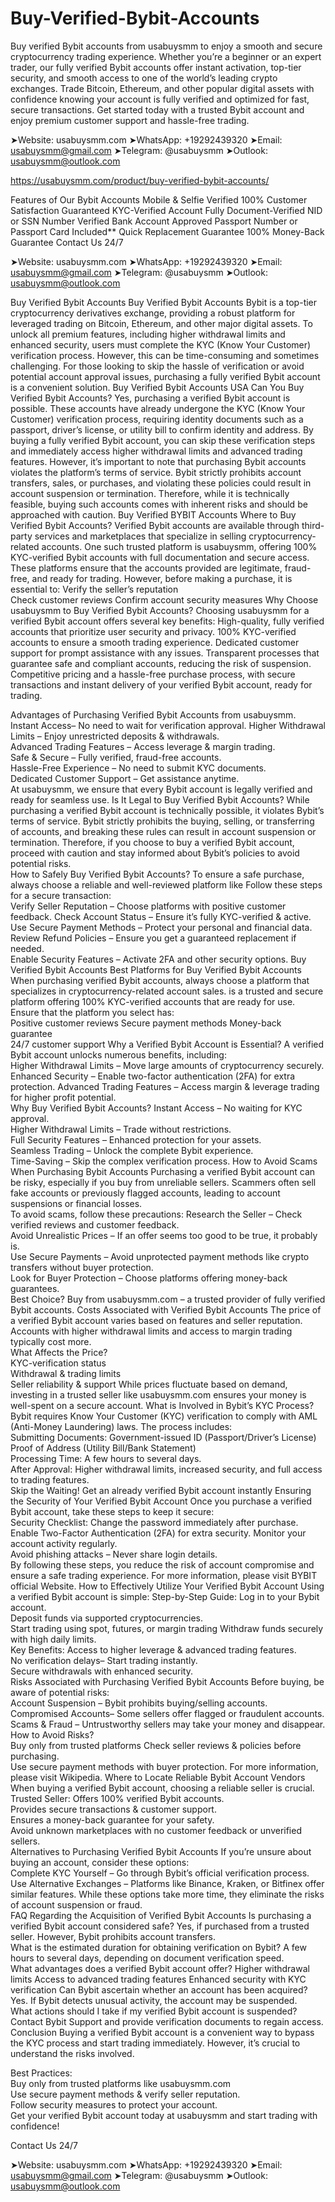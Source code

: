 # Buy-Verified-Bybit-Accounts
Buy verified Bybit accounts from usabuysmm to enjoy a smooth and secure cryptocurrency trading experience. Whether you’re a beginner or an expert trader, our fully verified Bybit accounts offer instant activation, top-tier security, and smooth access to one of the world’s leading crypto exchanges. Trade Bitcoin, Ethereum, and other popular digital assets with confidence knowing your account is fully verified and optimized for fast, secure transactions. Get started today with a trusted Bybit account and enjoy premium customer support and hassle-free trading.

➤Website: usabuysmm.com
➤WhatsApp: +19292439320
➤Email: usabuysmm@gmail.com
➤Telegram: @usabuysmm
➤Outlook: usabuysmm@outlook.com

https://usabuysmm.com/product/buy-verified-bybit-accounts/

Features of Our Bybit Accounts
 Mobile & Selfie Verified
100% Customer Satisfaction Guaranteed
 KYC-Verified Account
Fully Document-Verified
NID or SSN Number Verified
Bank Account Approved
Passport Number or Passport Card Included**
Quick Replacement Guarantee
100% Money-Back Guarantee
Contact Us 24/7

➤Website: usabuysmm.com
➤WhatsApp: +19292439320
➤Email: usabuysmm@gmail.com
➤Telegram: @usabuysmm
➤Outlook: usabuysmm@outlook.com

Buy Verified Bybit Accounts
Buy Verified Bybit Accounts Bybit is a top-tier cryptocurrency derivatives exchange, providing a robust platform for leveraged trading on Bitcoin, Ethereum, and other major digital assets. To unlock all premium features, including higher withdrawal limits and enhanced security, users must complete the KYC (Know Your Customer) verification process. However, this can be time-consuming and sometimes challenging. For those looking to skip the hassle of verification or avoid potential account approval issues, purchasing a fully verified Bybit account is a convenient solution.
Buy Verified Bybit Accounts USA
Can You Buy Verified Bybit Accounts?
Yes, purchasing a verified Bybit account is possible. These accounts have already undergone the KYC (Know Your Customer) verification process, requiring identity documents such as a passport, driver’s license, or utility bill to confirm identity and address. By buying a fully verified Bybit account, you can skip these verification steps and immediately access higher withdrawal limits and advanced trading features. However, it’s important to note that purchasing Bybit accounts violates the platform’s terms of service. Bybit strictly prohibits account transfers, sales, or purchases, and violating these policies could result in account suspension or termination. Therefore, while it is technically feasible, buying such accounts comes with inherent risks and should be approached with caution. 
Buy Verified BYBIT Accounts
Where to Buy Verified Bybit Accounts?
Verified Bybit accounts are available through third-party services and marketplaces that specialize in selling cryptocurrency-related accounts. One such trusted platform is usabuysmm, offering 100% KYC-verified Bybit accounts with full documentation and secure access. These platforms ensure that the accounts provided are legitimate, fraud-free, and ready for trading. However, before making a purchase, it is essential to:
Verify the seller’s reputation  
Check customer reviews
 Confirm account security measures
Why Choose usabuysmm to Buy Verified Bybit Accounts? 
Choosing usabuysmm for a verified Bybit account offers several key benefits:
High-quality, fully verified accounts that prioritize user security and privacy.
100% KYC-verified accounts to ensure a smooth trading experience.
Dedicated customer support for prompt assistance with any issues.
Transparent processes that guarantee safe and compliant accounts, reducing the risk of suspension.
Competitive pricing and a hassle-free purchase process, with secure transactions and instant delivery of your verified Bybit account, ready for trading.
 
Advantages of Purchasing Verified Bybit Accounts from usabuysmm.
Instant Access– No need to wait for verification approval. 
 Higher Withdrawal Limits – Enjoy unrestricted deposits & withdrawals.  
Advanced Trading Features – Access leverage & margin trading.  
 Safe & Secure – Fully verified, fraud-free accounts.  
 Hassle-Free Experience – No need to submit KYC documents.  
Dedicated Customer Support – Get assistance anytime.  
At usabuysmm, we ensure that every Bybit account is legally verified and ready for seamless use. 
Is It Legal to Buy Verified Bybit Accounts?
While purchasing a verified Bybit account is technically possible, it violates Bybit’s terms of service. Bybit strictly prohibits the buying, selling, or transferring of accounts, and breaking these rules can result in account suspension or termination. Therefore, if you choose to buy a verified Bybit account, proceed with caution and stay informed about Bybit’s policies to avoid potential risks.  
How to Safely Buy Verified Bybit Accounts?
To ensure a safe purchase, always choose a reliable and  well-reviewed platform like 
Follow these steps for a secure transaction:  
Verify Seller Reputation – Choose platforms with positive customer feedback.
Check Account Status – Ensure it’s fully KYC-verified & active.  
 Use Secure Payment Methods – Protect your personal and financial data.  
Review Refund Policies – Ensure you get a guaranteed replacement if needed.  
Enable Security Features – Activate 2FA and other security options. 
Buy Verified Bybit Accounts
Best Platforms for Buy Verified Bybit Accounts
When purchasing verified Bybit accounts, always choose a platform that specializes in cryptocurrency-related account sales. is a trusted and secure platform offering 100% KYC-verified accounts that are ready for use. Ensure that the platform you select has:  
 Positive customer reviews
 Secure payment methods
Money-back guarantee  
24/7 customer support
Why a Verified Bybit Account is Essential? 
A verified Bybit account unlocks numerous benefits, including:  
 Higher Withdrawal Limits – Move large amounts of cryptocurrency securely. 
  Enhanced Security – Enable two-factor authentication (2FA)  for extra protection. 
  Advanced Trading Features – Access margin & leverage trading for higher profit potential.  
Why Buy Verified Bybit Accounts?
Instant Access – No waiting for KYC approval.  
Higher Withdrawal Limits – Trade without restrictions.  
Full Security Features – Enhanced protection for your assets.  
Seamless Trading – Unlock the complete Bybit experience.  
Time-Saving – Skip the complex verification process.
How to Avoid Scams When Purchasing Bybit Accounts
Purchasing a verified Bybit account can be risky, especially if you buy from unreliable sellers. Scammers often sell fake accounts or previously flagged accounts, leading to account suspensions or financial losses.  
To avoid scams, follow these precautions:
 Research the Seller – Check verified reviews and customer feedback.  
Avoid Unrealistic Prices – If an offer seems too good to be true, it probably is.  
Use Secure Payments – Avoid unprotected payment methods like crypto transfers 
without buyer protection.  
Look for Buyer Protection – Choose platforms offering money-back guarantees.  
Best Choice? Buy from usabuysmm.com – a trusted provider of fully verified Bybit accounts. 
Costs Associated with Verified Bybit Accounts
The price of a verified Bybit account varies based on features and seller reputation. Accounts with higher withdrawal limits and access to margin trading typically cost more.  
What Affects the Price?  
 KYC-verification status  
Withdrawal & trading limits  
Seller reliability & support
 While prices fluctuate based on demand, investing in a trusted seller like usabuysmm.com ensures your money is well-spent on a secure account.
What is Involved in Bybit’s KYC Process?
Bybit requires Know Your Customer (KYC) verification to comply with AML (Anti-Money Laundering) laws. The process includes:  
Submitting Documents: 
Government-issued ID (Passport/Driver’s License)  
Proof of Address (Utility Bill/Bank Statement)  
Processing Time: A few hours to several days.  
After Approval: Higher withdrawal limits, increased security, and full access to trading features.  
Skip the Waiting! Get an already verified Bybit account instantly 
Ensuring the Security of Your Verified Bybit Account
Once you purchase a verified Bybit account, take these steps to keep it secure:  
 Security Checklist:
  Change the password immediately after purchase.  
Enable Two-Factor Authentication (2FA) for extra security.
Monitor your account activity regularly.  
 Avoid phishing attacks – Never share login details.  
By following these steps, you reduce the risk of account compromise and ensure a safe trading experience.
For more information, please visit BYBIT official Website.
How to Effectively Utilize Your Verified Bybit Account
Using a verified Bybit account is simple: 
Step-by-Step Guide:
 Log in to your Bybit account.  
 Deposit funds via supported cryptocurrencies.  
Start trading using spot, futures, or margin trading
Withdraw funds securely with high daily limits.  
Key Benefits: 
Access to higher leverage & advanced trading features.  
No verification delays– Start trading instantly.  
 Secure withdrawals with enhanced security.  
Risks Associated with Purchasing Verified Bybit Accounts
Before buying, be aware of potential risks:  
Account Suspension – Bybit prohibits buying/selling accounts.  
Compromised Accounts– Some sellers offer flagged or fraudulent accounts. 
Scams & Fraud – Untrustworthy sellers may take your money and disappear.  
How to Avoid Risks?  
Buy only from trusted platforms
Check seller reviews & policies before purchasing.  
Use secure payment methods with buyer protection.
For more information, please visit Wikipedia.
Where to Locate Reliable Bybit Account Vendors
When buying a verified Bybit account, choosing a reliable seller is crucial.  
 Trusted Seller:
Offers 100% verified Bybit accounts.  
Provides secure transactions & customer support.  
Ensures a money-back guarantee for your safety.  
Avoid unknown marketplaces with no customer feedback or unverified sellers.  
Alternatives to Purchasing Verified Bybit Accounts If you’re unsure about buying an account, consider these options:  
Complete KYC Yourself – Go through Bybit’s official verification process. Use Alternative Exchanges – Platforms like Binance, Kraken, or Bitfinex offer similar features. While these options take more time, they eliminate the risks of account suspension or fraud.  
FAQ Regarding the Acquisition of Verified Bybit Accounts
Is purchasing a verified Bybit account considered safe?
 Yes, if purchased from a trusted seller. However, Bybit prohibits account transfers.  
What is the estimated duration for obtaining verification on Bybit?
A few hours to several days, depending on document verification speed.  
What advantages does a verified Bybit account offer?
 Higher withdrawal limits 
 Access to advanced trading features 
 Enhanced security with KYC verification 
Can Bybit ascertain whether an account has been acquired?
Yes. If Bybit detects unusual activity, the account may be suspended.  
What actions should I take if my verified Bybit account is suspended?
Contact Bybit Support and provide verification documents to regain access.  
Conclusion
Buying a verified Bybit account is a convenient way to bypass the KYC process and start trading immediately. However, it’s crucial to understand the risks involved. 

Best Practices:  
Buy only from trusted platforms like usabuysmm.com  
Use secure payment methods & verify seller reputation.  
Follow security measures to protect your account.  
Get your verified Bybit account today at usabuysmm and start trading with confidence!




Contact Us 24/7

➤Website: usabuysmm.com
➤WhatsApp: +19292439320
➤Email: usabuysmm@gmail.com
➤Telegram: @usabuysmm
➤Outlook: usabuysmm@outlook.com

